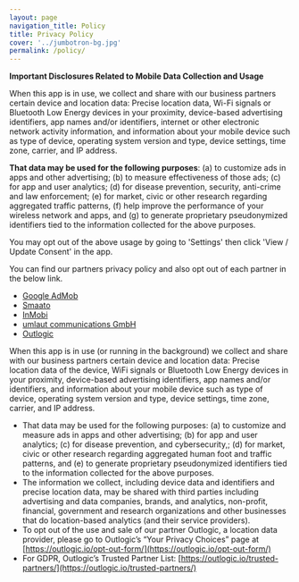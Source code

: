 ```yaml
---
layout: page
navigation_title: Policy
title: Privacy Policy
cover: '../jumbotron-bg.jpg'
permalink: /policy/
---
```


**Important Disclosures Related to Mobile Data Collection and Usage**

When this app is in use, we collect and share with our business partners certain device and location data:  Precise location data, Wi-Fi signals or Bluetooth Low Energy devices in your proximity, device-based advertising identifiers, app names and/or identifiers, internet or other electronic network activity information, and information about your mobile device such as type of device, operating system version and type, device settings, time zone, carrier, and IP address.  

**That data may be used for the following purposes**:  (a) to customize ads in apps and other advertising;  (b) to measure effectiveness of those ads; (c) for app and user analytics; (d) for disease prevention, security, anti-crime and law enforcement; (e) for market, civic or other research regarding aggregated traffic patterns, (f) help improve the performance of your wireless network and apps, and (g) to generate proprietary pseudonymized identifiers tied to the information collected for the above purposes.

You may opt out of the above usage by going to 'Settings' then click 'View / Update Consent' in the app.

You can find our partners privacy policy and also opt out of each partner in the below link.

- [Google AdMob](https://policies.google.com/privacy)
- [Smaato](https://www.smaato.com/privacy/)
- [InMobi](https://www.inmobi.com/privacy-policy)
- [umlaut communications GmbH](https://www.umlaut.com/privacy-policy)
- [Outlogic](https://outlogic.io/privacy-policy/)

When this app is in use (or running in the background) we collect and share with our business partners certain device and location data: Precise location data of the device, WiFi signals or Bluetooth Low Energy devices in your proximity, device-based advertising identifiers, app names and/or identifiers, and information about your mobile device such as type of device, operating system version and type, device settings, time zone, carrier, and IP address. 
- That data may be used for the following purposes: (a) to customize and measure ads in apps and other advertising; (b) for app and user analytics; (c) for disease prevention, and cybersecurity,; (d) for market, civic or other research regarding aggregated human foot and traffic patterns, and (e) to generate proprietary pseudonymized identifiers tied to the information collected for the above purposes. 
- The information we collect, including device data and identifiers and precise location data, may be shared with third parties including advertising and data companies, brands, and analytics, non-profit, financial, government and research organizations and other businesses that do location-based analytics (and their service providers).
- To opt out of the use and sale of our partner Outlogic, a location data provider, please go to Outlogic’s “Your Privacy Choices” page at [https://outlogic.io/opt-out-form/](https://outlogic.io/opt-out-form/)
- For GDPR, Outlogic’s Trusted Partner List: [https://outlogic.io/trusted-partners/](https://outlogic.io/trusted-partners/)
